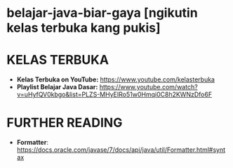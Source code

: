 # belajar-java-biar-gaya [ngikutin kelas terbuka kang pukis]

# KELAS TERBUKA
* <b>Kelas Terbuka on YouTube:</b> https://www.youtube.com/kelasterbuka
* <b>Playlist Belajar Java Dasar:</b> https://www.youtube.com/watch?v=uHyfQV0kbgo&list=PLZS-MHyEIRo51w0Hmqi0C8h2KWNzDfo6F

# FURTHER READING
* <b>Formatter</b>: https://docs.oracle.com/javase/7/docs/api/java/util/Formatter.html#syntax

